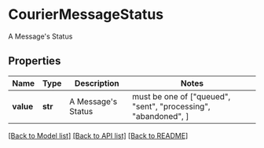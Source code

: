 # CourierMessageStatus

A Message's Status

## Properties
Name | Type | Description | Notes
------------ | ------------- | ------------- | -------------
**value** | **str** | A Message&#39;s Status |  must be one of ["queued", "sent", "processing", "abandoned", ]

[[Back to Model list]](../README.md#documentation-for-models) [[Back to API list]](../README.md#documentation-for-api-endpoints) [[Back to README]](../README.md)


